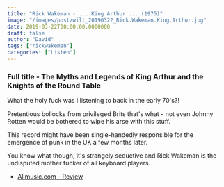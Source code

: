 ```yaml
---
title: "Rick Wakeman - ... King Arthur ... (1975)"
image: "/images/post/wilt_20190322_Rick.Wakeman.King.Arthur.jpg"
date: 2019-03-22T00:00:00.0000000
draft: false
author: "David"
tags: ["rickwakeman"]
categories: ["Listen"]
---
```

### Full title - The Myths and Legends of King Arthur and the Knights of the Round Table 

 What the holy fuck was I listening to back in the early 70's?! 

 Pretentious bollocks from privileged Brits that's what - not even Johnny Rotten would be bothered to wipe his arse with this stuff.

 This record might have been single-handedly responsible for the emergence of punk in the UK a few months later.

 You know what though, it's strangely seductive and Rick Wakeman is the undisputed mother fucker of all keyboard players. 

-  [Allmusic.com - Review](https://www.allmusic.com/album/the-myths-and-legends-of-king-arthur-and-the-knights-of-the-round-table-mw0000194369)